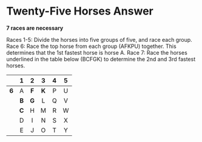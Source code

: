 # Twenty-Five Horses Answer

**7 races are necessary**

Races 1-5: Divide the horses into five groups of five, and race each group.
Race 6: Race the top horse from each group (AFKPU) together. This determines 
that the 1st fastest horse is horse A.
Race 7: Race the horses underlined in the table below (BCFGK) to determine the 
2nd and 3rd fastest horses.

|     |  1  |  2  |  3  | 4 | 5 |
|:---:|:---:|:---:|:---:|:-:|:-:|
|**6**|  A  |__F__|__K__| P | U |
|     |__B__|__G__|  L  | Q | V |
|     |__C__|  H  |  M  | R | W |
|     |  D  |  I  |  N  | S | X |
|     |  E  |  J  |  O  | T | Y |

